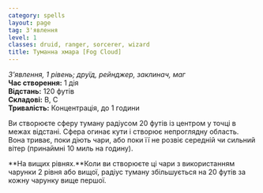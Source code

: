 ```yaml
---
category: spells
layout: page
tag: З'явлення
level: 1
classes: druid, ranger, sorcerer, wizard
title: Туманна хмара [Fog Cloud]
---
```


_З'явлення, 1 рівень; друїд, рейнджер, заклинач, маг_    
**Час створення:** 1 дія    
**Відстань:** 120 футів    
**Складові:** В, С    
**Тривалість:** Концентрація, до 1 години    

Ви створюєте сферу туману радіусом 20 футів із центром у точці в межах відстані. Сфера огинає кути і створює непроглядну область. Вона триває, поки діють чари, або поки її не розвіє середній чи сильний вітер (принаймні 10 миль на годину).   

**На вищих рівнях.**Коли ви створюєте ці чари з використанням чарунки 2 рівня або вищої, радіус туману збільшується на 20 футів за кожну чарунку вище першої. 
